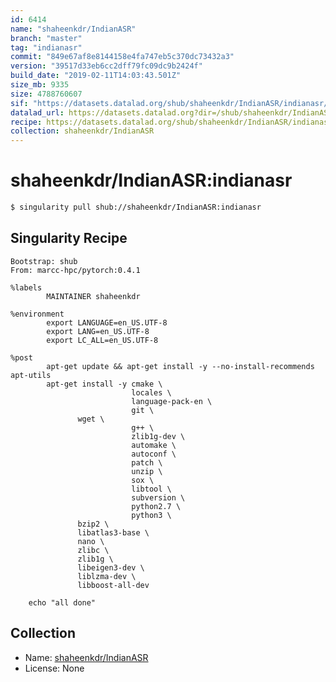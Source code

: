 ```yaml
---
id: 6414
name: "shaheenkdr/IndianASR"
branch: "master"
tag: "indianasr"
commit: "849e67af8e8144158e4fa747eb5c370dc73432a3"
version: "39517d33eb6cc2dff79fc09dc9b2424f"
build_date: "2019-02-11T14:03:43.501Z"
size_mb: 9335
size: 4788760607
sif: "https://datasets.datalad.org/shub/shaheenkdr/IndianASR/indianasr/2019-02-11-849e67af-39517d33/39517d33eb6cc2dff79fc09dc9b2424f.simg"
datalad_url: https://datasets.datalad.org?dir=/shub/shaheenkdr/IndianASR/indianasr/2019-02-11-849e67af-39517d33/
recipe: https://datasets.datalad.org/shub/shaheenkdr/IndianASR/indianasr/2019-02-11-849e67af-39517d33/Singularity
collection: shaheenkdr/IndianASR
---
```


# shaheenkdr/IndianASR:indianasr

```bash
$ singularity pull shub://shaheenkdr/IndianASR:indianasr
```

## Singularity Recipe

```singularity
Bootstrap: shub
From: marcc-hpc/pytorch:0.4.1

%labels
        MAINTAINER shaheenkdr

%environment
        export LANGUAGE=en_US.UTF-8
        export LANG=en_US.UTF-8
        export LC_ALL=en_US.UTF-8

%post
        apt-get update && apt-get install -y --no-install-recommends apt-utils
        apt-get install -y cmake \
                           locales \
                           language-pack-en \
                           git \
			   wget \
                           g++ \
                           zlib1g-dev \
                           automake \
                           autoconf \
                           patch \
                           unzip \
                           sox \
                           libtool \
                           subversion \
                           python2.7 \
                           python3 \
			   bzip2 \
			   libatlas3-base \
			   nano \
			   zlibc \
			   zlib1g \
			   libeigen3-dev \
			   liblzma-dev \
			   libboost-all-dev
	
	echo "all done"
```

## Collection

 - Name: [shaheenkdr/IndianASR](https://github.com/shaheenkdr/IndianASR)
 - License: None

